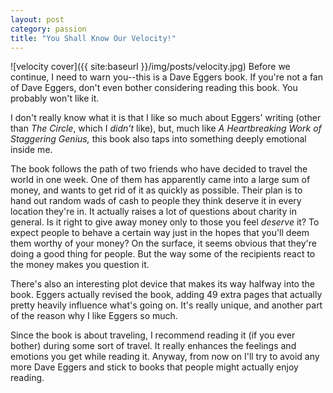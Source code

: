 ```yaml
---
layout: post
category: passion
title: "You Shall Know Our Velocity!"
---
```

![velocity cover]({{ site:baseurl }}/img/posts/velocity.jpg)
Before we continue, I need to warn you--this is a Dave Eggers book. If you're not a fan of Dave Eggers, don't even bother considering reading this book. You probably won't like it.

I don't really know what it is that I like so much about Eggers' writing (other than *The Circle*, which I *didn't* like), but, much like *A Heartbreaking Work of Staggering Genius,*  this book also taps into something deeply emotional inside me. 

The book follows the path of two friends who have decided to travel the world in one week. One of them has apparently came into a large sum of money, and wants to get rid of it as quickly as possible. Their plan is to hand out random wads of cash to people they think deserve it in every location they're in. It actually raises a lot of questions about charity in general. Is it right to give away money only to those you feel *deserve* it? To expect people to behave a certain way just in the hopes that you'll deem them worthy of your money? On the surface, it seems obvious that they're doing a good thing for people. But the way some of the recipients react to the money makes you question it. 

There's also an interesting plot device that makes its way halfway into the book. Eggers actually revised the book, adding 49 extra pages that actually pretty heavily influence what's going on. It's really unique, and another part of the reason why I like Eggers so much. 

Since the book is about traveling, I recommend reading it (if you ever bother) during some sort of travel. It really enhances the feelings and emotions you get while reading it. Anyway, from now on I'll try to avoid any more Dave Eggers and stick to books that people might actually enjoy reading. 